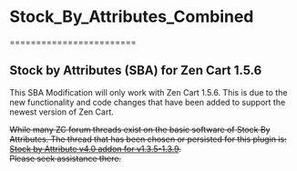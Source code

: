# Stock_By_Attributes_Combined
========================

## Stock by Attributes (SBA) for Zen Cart 1.5.6

This SBA Modification will only work with Zen Cart 1.5.6.
This is due to the new functionality and code changes that have been added to support the newest version of Zen Cart.

<strike>While many ZC forum threads exist on the basic software of Stock By Attributes.  The thread that has been chosen or persisted
for this plugin is: [Stock by Attribute v4.0 addon for v1.3.5-1.3.9](https://www.zen-cart.com/showthread.php?47180-Stock-by-Attribute-v4-0-addon-for-v1-3-5-1-3-9).  
Please seek assistance there.</strike>
